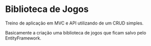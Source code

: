 # Biblioteca de Jogos
 Treino de aplicação em MVC e API utilizando de um CRUD simples.
 
 Basicamente a criação uma biblioteca de jogos que ficam salvo pelo EntityFramework.
